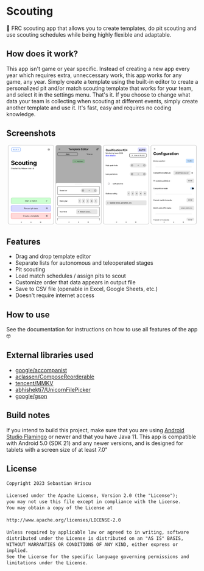 # Scouting
🤖 FRC scouting app that allows you to create templates, do pit scouting and use scouting schedules while being highly flexible and adaptable.

## How does it work?
This app isn't game or year specific. Instead of creating a new app every year which requires extra, unneccessary work, this app works for any game, any year. Simply create a template using the built-in editor to create a personalized pit and/or match scouting template that works for your team, and select it in the settings menu. That's it. If you choose to change what data your team is collecting when scouting at different events, simply create another template and use it. It's fast, easy and requires no coding knowledge. 

## Screenshots
<div class="flex" align="center">
  <img src="media/Preview-HomePage.png" width="24%"/>
  <img src="media/Preview-TemplateEditor.png" width="24%" />
  <img src="media/Preview-InMatch.png" width="24%" />
  <img src="media/Preview-Configuration.png" width="24%" />
</div>

## Features
- Drag and drop template editor
- Separate lists for autonomous and teleoperated stages
- Pit scouting
- Load match schedules / assign pits to scout
- Customize order that data appears in output file
- Save to CSV file (openable in Excel, Google Sheets, etc.)
- Doesn't require internet access

## How to use
See the documentation for instructions on how to use all features of the app 🤓

## External libraries used
- [google/accompanist](https://github.com/google/accompanist)
- [aclassen/ComposeReorderable](https://github.com/aclassen/ComposeReorderable)
- [tencent/MMKV](https://github.com/tencent/MMKV)
- [abhishekti7/UnicornFilePicker](https://github.com/abhishekti7/UnicornFilePicker)
- [google/gson](https://github.com/google/gson)

## Build notes
If you intend to build this project, make sure that you are using [Android Studio Flamingo](https://developer.android.com/studio/preview) or newer and that you have Java 11. This app is compatible with Android 5.0 (SDK 21) and any newer versions, and is designed for tablets with a screen size of at least 7.0" 

## License
```
Copyright 2023 Sebastian Hriscu

Licensed under the Apache License, Version 2.0 (the "License");
you may not use this file except in compliance with the License.
You may obtain a copy of the License at

http://www.apache.org/licenses/LICENSE-2.0

Unless required by applicable law or agreed to in writing, software
distributed under the License is distributed on an "AS IS" BASIS,
WITHOUT WARRANTIES OR CONDITIONS OF ANY KIND, either express or implied.
See the License for the specific language governing permissions and
limitations under the License.
```
